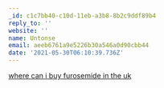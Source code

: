 ```yaml
---
_id: c1c7bb40-c10d-11eb-a3b8-8b2c9ddf89b4
reply_to: ''
website: ''
name: Untonse
email: aeeb6761a9e5226b30a546a0d90cbb44
date: '2021-05-30T06:10:39.736Z'
---
```

<a href=http://vslasixv.com/>where can i buy furosemide in the uk
